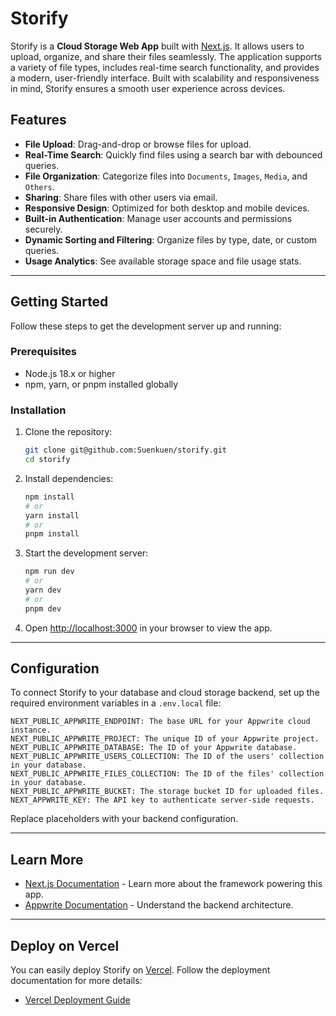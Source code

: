 # Storify

Storify is a **Cloud Storage Web App** built with [Next.js](https://nextjs.org). It allows users to upload, organize, and share their files seamlessly. The application supports a variety of file types, includes real-time search functionality, and provides a modern, user-friendly interface. Built with scalability and responsiveness in mind, Storify ensures a smooth user experience across devices.

## Features

- **File Upload**: Drag-and-drop or browse files for upload.
- **Real-Time Search**: Quickly find files using a search bar with debounced queries.
- **File Organization**: Categorize files into `Documents`, `Images`, `Media`, and `Others`.
- **Sharing**: Share files with other users via email.
- **Responsive Design**: Optimized for both desktop and mobile devices.
- **Built-in Authentication**: Manage user accounts and permissions securely.
- **Dynamic Sorting and Filtering**: Organize files by type, date, or custom queries.
- **Usage Analytics**: See available storage space and file usage stats.

---

## Getting Started

Follow these steps to get the development server up and running:

### Prerequisites
- Node.js 18.x or higher
- npm, yarn, or pnpm installed globally

### Installation
1. Clone the repository:
   ```bash
   git clone git@github.com:Suenkuen/storify.git
   cd storify
   ```

2. Install dependencies:
   ```bash
   npm install
   # or
   yarn install
   # or
   pnpm install
   ```

3. Start the development server:
   ```bash
   npm run dev
   # or
   yarn dev
   # or
   pnpm dev
   ```

4. Open [http://localhost:3000](http://localhost:3000) in your browser to view the app.

---

## Configuration

To connect Storify to your database and cloud storage backend, set up the required environment variables in a `.env.local` file:

```env
NEXT_PUBLIC_APPWRITE_ENDPOINT: The base URL for your Appwrite cloud instance.
NEXT_PUBLIC_APPWRITE_PROJECT: The unique ID of your Appwrite project.
NEXT_PUBLIC_APPWRITE_DATABASE: The ID of your Appwrite database.
NEXT_PUBLIC_APPWRITE_USERS_COLLECTION: The ID of the users' collection in your database.
NEXT_PUBLIC_APPWRITE_FILES_COLLECTION: The ID of the files' collection in your database.
NEXT_PUBLIC_APPWRITE_BUCKET: The storage bucket ID for uploaded files.
NEXT_APPWRITE_KEY: The API key to authenticate server-side requests.
```

Replace placeholders with your backend configuration.

---

## Learn More

- [Next.js Documentation](https://nextjs.org/docs) - Learn more about the framework powering this app.
- [Appwrite Documentation](https://appwrite.io/docs) - Understand the backend architecture.

---

## Deploy on Vercel

You can easily deploy Storify on [Vercel](https://vercel.com). Follow the deployment documentation for more details:

- [Vercel Deployment Guide](https://nextjs.org/docs/app/building-your-application/deploying)
